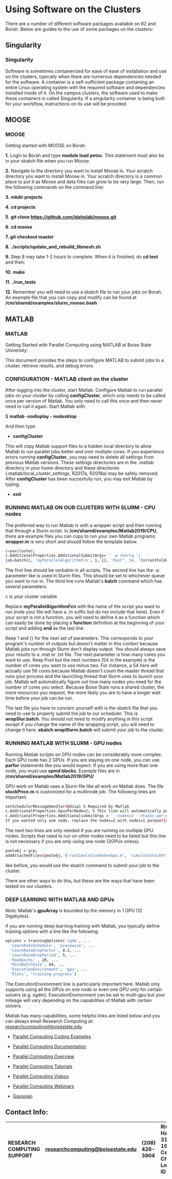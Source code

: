 # Using Software on the Clusters

There are a number of different software packages available on R2 and Borah. Below are guides to the use of some packages on the clusters:

## Singularity
### Singularity
Software is sometimes containerized for ease of ease of installation and use on the clusters, typically when there are numerous dependencies needed for the software. A container is a self-sufficient package containing an entire Linux operating system with the required software and dependencies installed inside of it. On the campus clusters, the software used to make these containers is called Singularity. If a singularity container is being built for your workflow, instructions on its use will be provided. 

## MOOSE
### MOOSE
Getting started with MOOSE on Borah

**1.** Login to Borah and type **module load petsc**. This statement must also be in your sbatch file when you run Moose. 

**2.** Navigate to the directory you want to install Moose in. Your scratch directory you want to install Moose in. Your scratch directory is a common place to put it as Moose and data files can grow to be very large. Then, run the following commands on the command line:

**3.** **mkdir projects**

**4.** **cd projects**

**5.** **git clone https://github.com/idaholab/moose.git**

**6.** **cd moose**

**7.** **git checkout master**

**8.** **./scripts/update_and_rebuild_libmesh.sh**

**9.** Step 8 may take 1-2 hours to complete. When it is finished, do **cd test** and then: 

**10.** **make**

**11.** **./run_tests**

**12.** Remember you will need to use a sbatch file to run your jobs on Borah. An example file that you can copy and modify can be found at **/cm/shared/examples/slurm_moose.bash**


## MATLAB
### MATLAB
Getting Started with Parallel Computing using MATLAB at Boise State University:

This document provides the steps to configure MATLAB to submit jobs to a cluster, retrieve results, and debug errors.

### CONFIGURATION - MATLAB client on the cluster
After logging into the cluster, start Matlab. Configure Matlab to run parallel jobs on your cluster by calling **configCluster**, which only needs to be called once per version of Matlab. You only need to call this once and then never need to call it again. Start Matlab with

$ **matlab -nodisplay - nodesktop**

And then type

- **configCluster**

This will copy Matlab support files to a hidden local directory to allow Matlab to run parallel jobs better and over multiple cores. If you experience errors running **configCluster**, you may need to delete all settings from previous Matlab versions. These settings directories are in the .matlab directory in your home directory and these directories (.matlab/local_cluster_settings, R2017a, R2018a) may be safely removed. After **configCluster** has been succesfully run, you may exit Matlab by typing:

- **exit**

### RUNNING MATLAB ON OUR CLUSTERS WITH SLURM - CPU nodes
The preferred way to run Matlab is with a wrapper script and then running that through a Slurm script. In **/cm/shared/examples/Matlab2019/CPU**, there are example files you can copy to run your  own Matlab programs. **wrapper.m** is very short and should follow the template below. 

```bash
c=parcluster;
c.AdditionalProperties.AdditionalSubmitArgs= ' -p shortq ';
job=batch(c, 'myParallelAlgorithmFcn', 1, {}, 'Pool", 54, 'CurrentFolder', '.'); 
```

The first line should be verbatim in all scripts. The second line has the -p parameter like is used in Slurm files. This should be set to whichever queue you want to run in. The third line runs Matlab's **batch** command which has several parameters.

c is your cluster variable

Replace **myParallelAlgorithmFcn** with the name of the script you want to run (note your file will have a .m suffic but do not include that here). Even if your script is not a function, you will need to define it as a function which can easily be done by placing a **function** definition at the beginning of your script and adding **end** as the last line. 

Keep 1 and {} for the next set of parameters. This corresponds to your program's number of outputs but doesn't matter in this context because Matlab jobs run through Slurm don't display output. You should always save your results to a .mat or .txt file. The next parameter is how many cores you want to use. Keep Pool but the next numbers (54 in the example) is the number of cores you want to use minus two. For instance, a 54 here will actually use 56 cores because Matlab doesn't count the master thread that runs your process and the launching thread that Slurm uses to launch your job. Matlab will automatically figure out how many nodes you need for the number of cores you select. Because Boise State runs a shared cluster, the more resources you request, the more likely you are to have a longer wait time before your job can be run.

The last file you have to concern yourself with is the sbatch file that you need to use to properly submit the job to our scheduler. This is **wrapSlur.batch**. You should not need to modify anything in this script except if you change the name of the wrapping script, you will need to change it here. **sbatch wrapSlurm.batch** will submit your job to the cluster.

### RUNNING MATLAB WITH SLURM - GPU nodes
Running Matlab scripts on GPU nodes can be considerably more complex. Each GPU node has 2 GPUs. If you are staying on one node, you can use **parfor** statements like you would expect. If you are using more than one node, you must use **spmd blocks**. Example files are in **/cm/shared/examples/Matlab2019/GPU/**

GPU work on Matlab uses a Slurm file like all work on Matlab does. The file **stockPrice.m** is customized for a multinode job. The following lines are important:

```bash
setSchedulerMessageHandler(@disp) % Required by Matlab
c.AdditionalProperties.GpusPerNode=2; % This line will automatically put you job in gpuq
c.AdditionalProperties.AdditionalsubmitArgs = '--nodes=2 --ntasks-per-node=2'; % This is typically for multinode work only. 
If you wanted only one node, replace the nodes=2 with nodes=1 parpool(c,4); % Note the 4 refers to GPUs, not CPU cores. For one node, you could put 2 or 1 here if that is all you need. 
```

The next two lines are only needed if you are running on multiple GPU nodes. Scripts that need to run on other nodes need to be listed but this line is not necessary if you are only using one node (2GPUs orless).

```bash
poolobj = gcp;
addAttachedFiles(poolobj, {'runSimulationOnOneGpu.m', 'simulateStockPrice.m'})
```

like before, you would use the sbatch command to submit your job to the cluster.

There are other ways to do this, but these are the ways that have been tested on our clusters. 

### DEEP LEARNING WITH MATLAB AND GPUs
Note: Matlab's **gpuArray** is bounded by the memory in 1 GPU (12 Gigabytes).

if you are running deep learning training with Matlab, you typically define training options with a line like the following:

```bash
options = trainingOptions('sgdm', ...
  'LearnRateSchedule', 'piecewise', ...
  'LearnRateDropFactor', 0.2, ...
  'LearnRateDropPeriod', 5, ...
  'MaxEpochs' , 20, ...
  'MiniBatchSize', 64, ...
  'ExecutionEnvironment', 'gpu', ...
  'Plots', 'training-progress')
```

The ExecutionEnvironment line is particularly important here. Matlab only supports using all the GPUs on one node or even one GPU only for certain solvers (e.g. sgdm). ExecutionEnvironment can be set to multi-gpu but your mileage will vary depending on the capabilities of Matlab with certain solvers.

Matlab has many capabilities, some helpful links are listed below and you can always email Research Computing at:
researchcomputing@boisestate.edu
- [Parallel Computing Coding Examples](http://www.mathworks.com/products/parallel-computing/code-examples.html)
- [Parallel Computing Documentation](http://www.mathworks.com/help/distcomp/index.html)
- [Parallel Computing Overview](http://www.mathworks.com/products/parallel-computing/index.html)
- [Parallel Computing Tutorials](http://www.mathworks.com/products/parallel-computing/tutorials.html)
- [Parallel Computing Videos](http://www.mathworks.com/products/parallel-computing/videos.html)
- [Parallel Computing Webinars](http://www.mathworks.com/products/parallel-computing/webinars.html)

- [Gaussian](https://www.boisestate.edu/rcs/cluster-guides/using-software-on-the-clusters/gaussian/)

## Contact Info:

|RESEARCH COMPUTING SUPPORT| researchcomputing@boisestate.edu|(208) 426-3904| Riverfront Hall, Suite 319, 1987 W Cesar Chavez Ln, Boise, ID 83725 |
| :---                     | :---                            | :---         | :---                                                                | 
